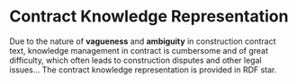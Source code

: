 # Contract Knowledge Representation
Due to the nature of **vagueness** and **ambiguity** in construction contract text, knowledge management in contract is cumbersome and of great difficulty, which often leads to construction disputes and other legal issues...
The contract knowledge representation is provided in RDF star.
